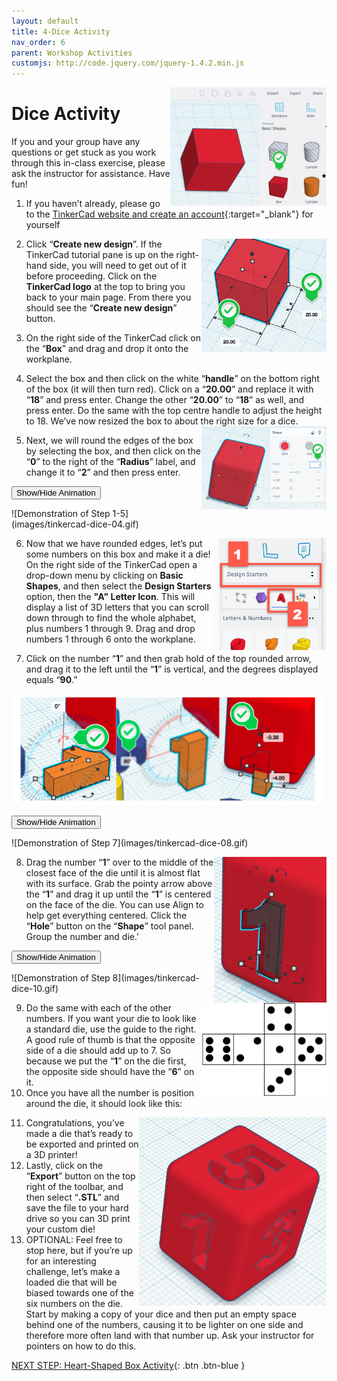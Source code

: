 ```yaml
---
layout: default
title: 4-Dice Activity
nav_order: 6
parent: Workshop Activities
customjs: http://code.jquery.com/jquery-1.4.2.min.js
---
```

<img src="images/tinkercad-dice-01.png" style="float:right;width:250px" alt="box shape">

# Dice Activity

If you and your group have any questions or get stuck as you work through this in-class exercise, please ask the instructor for assistance.  Have fun!
1. If you haven’t already, please go to the [TinkerCad website and create an account](http://tinkercad.com){:target="_blank"} for yourself
2. Click “**Create new design**”.<img src="images/tinkercad-dice-02.png" style="float:right;width:200px" alt="box measurements">  If the TinkerCad tutorial pane is up on the right-hand side, you will need to get out of it before proceeding. Click on the **TinkerCad logo** at the top to bring you back to your main page. From there you should see the “**Create new design**” button. 
3. On the right side of the TinkerCad click on the “**Box**” and drag and drop it onto the workplane. 
4. Select the box and then click on the white “**handle**” on the bottom right of the box (it will then turn red). Click on a “**20.00**” and replace it with “**18**” and press enter. Change the other “**20.00**” to “**18**” as well, and press enter. Do the same with the top centre handle to adjust the height to 18. We’ve now resized the box to about the right size for a dice. <img src="images/tinkercad-dice-03.png" style="float:right;width:200px" alt="radius label">

5. Next, we will round the edges of the box by selecting the box, and then click on the “**0**” to the right of the “**Radius**” label, and change it to “**2**” and then press enter.

<button onclick="toggle('gif1')">Show/Hide Animation</button>
    
<div id="gif1">            
![Demonstration of Step 1-5](images/tinkercad-dice-04.gif)</div>

6. <img src="images/tinkercad-keychain-02b.png" style="float:right;width:180px" alt="drop down menu text and numbers"> Now that we have rounded edges, let’s put some numbers on this box and make it a die! On the right side of the TinkerCad open a drop-down menu by clicking on **Basic Shapes**, and then select the **Design Starters** option, then the **"A" Letter Icon**.  This will display a list of 3D letters that you can scroll down through to find the whole alphabet, plus numbers 1 through 9. Drag and drop numbers 1 through 6 onto the workplane.

7. Click on the number “**1**” and then grab hold of the top rounded arrow, and drag it to the left until the “**1**” is vertical, and the degrees displayed equals “**90**.”
<img src="images/tinkercad-dice-07.png" style="width:500px" alt="rotation of the number 1">

<button onclick="toggle('gif2')">Show/Hide Animation</button>

<div id="gif2"> 
![Demonstration of Step 7](images/tinkercad-dice-08.gif) 
</div>

8. <img src="images/tinkercad-dice-09.png" style="float:right;width:180px" alt="hole of number 1 in dice"> Drag the number “**1**” over to the middle of the closest face of the die until it is almost flat with its surface. Grab the pointy arrow above the “**1**” and drag it up until the “**1**” is centered on the face of the die. You can use Align to help get everything centered. Click the “**Hole**” button on the “**Shape**” tool panel. Group the number and die.'

<button onclick="toggle('gif3')">Show/Hide Animation</button>

<div id="gif3">
![Demonstration of Step 8](images/tinkercad-dice-10.gif) </div>

9. <img src="images/tinkercad-dice-11.png" style="float:right;width:200px" alt="dice layout"> Do the same with each of the other numbers. If you want your die to look like a standard die, use the guide to the right. A good rule of thumb is that the opposite side of a die should add up to 7.  So because we put the “**1**” on the die first, the opposite side should have the “**6**” on it.
10. Once you have all the number is position around the die, it should look like this: 
<img src="images/tinkercad-dice-12.png" style="float:right;width:300px" alt="dice example">

11. Congratulations, you’ve made a die that’s ready to be exported and printed on a 3D printer!
12. Lastly, click on the “**Export**” button on the top right of the toolbar, and then select “**.STL**” and save the file to your hard drive so you can 3D print your custom die!
13. OPTIONAL: Feel free to stop here, but if you’re up for an interesting challenge, let’s make a loaded die that will be biased towards one of the six numbers on the die. Start by making a copy of your dice and then put an empty space behind one of the numbers, causing it to be lighter on one side and therefore more often land with that number up. Ask your instructor for pointers on how to do this.


<script>  

    function toggle(input) {
        var x = document.getElementById(input);
        if (x.style.display === "none") {
            x.style.display = "block";
        } else {
            x.style.display = "none";
        }
    }
</script>

[NEXT STEP: Heart-Shaped Box Activity](heart-box-activity.html){: .btn .btn-blue }
